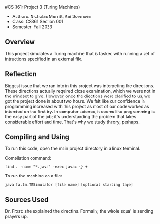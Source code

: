 #CS 361: Project 3 (Turing Machines)  
* Authors: Nicholas Merritt, Kai Sorensen
* Class: CS361 Section 001
* Semester: Fall 2023

## Overview
This project simulates a Turing machine that is tasked with running a set of intructions specified in an external file.

## Reflection
Biggest issue that we ran into in this project was interpeting the directions. These directions actually required close examination, which we were not in the mindset to give. However, once the diections were clarified to us, we got the project done in about two hours. We felt like our confidence in programming increased with this project as most of our code worked as intended on the first try. In computer science, it seems like programming is the easy part of the job; it's understanding the problem that takes considerable effort and time. That's why we study theory, perhaps.

## Compiling and Using

To run this code, open the main project directory in a linux terminal.

Compilation command:
```
find . -name "*.java" -exec javac {} +
```

To run the machine on a file:
```
java fa.tm.TMSimulator [file name] [optional starting tape]
``` 

## Sources Used
Dr. Frost: she explained the directins. Formally, the whole squa' is sending prayers up.
